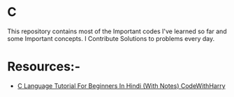 # C
This repository contains most of the Important codes I've learned so far and some Important concepts. I Contribute Solutions to problems every day.

# Resources:-

- [C Language Tutorial For Beginners In Hindi (With Notes) CodeWithHarry](https://youtu.be/ZSPZob_1TOk?si=X8NC5gerYPk4vBc2)
